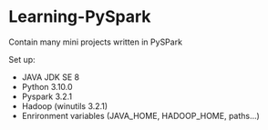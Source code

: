 # Learning-PySpark
Contain many mini projects written in PySPark

Set up:
- JAVA JDK SE 8
- Python 3.10.0
- Pyspark 3.2.1
- Hadoop (winutils 3.2.1)
- Enrironment variables (JAVA_HOME, HADOOP_HOME, paths...)
